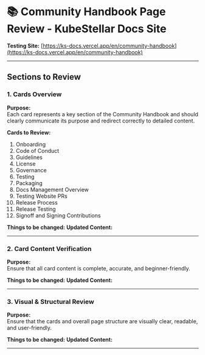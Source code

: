 # 📚 Community Handbook Page Review - KubeStellar Docs Site

**Testing Site:** [https://ks-docs.vercel.app/en/community-handbook](https://ks-docs.vercel.app/en/community-handbook)

---

## Sections to Review

### 1. **Cards Overview**

**Purpose:**  
Each card represents a key section of the Community Handbook and should clearly communicate its purpose and redirect correctly to detailed content.

**Cards to Review:**

1. Onboarding
2. Code of Conduct
3. Guidelines
4. License
5. Governance
6. Testing
7. Packaging
8. Docs Management Overview
9. Testing Website PRs
10. Release Process
11. Release Testing
12. Signoff and Signing Contributions

**Things to be changed:**
**Updated Content:**

---

### 2. **Card Content Verification**

**Purpose:**  
Ensure that all card content is complete, accurate, and beginner-friendly.

**Things to be changed:**
**Updated Content:**

---

### 3. **Visual & Structural Review**

**Purpose:**  
Ensure that the cards and overall page structure are visually clear, readable, and user-friendly.

**Things to be changed:**
**Updated Content:**

---
